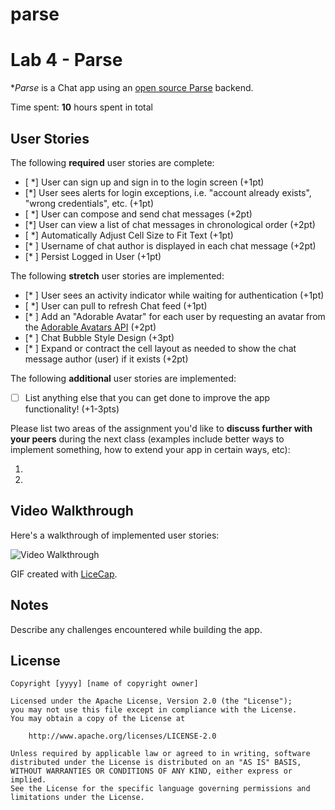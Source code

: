 # parse
# Lab 4 - Parse

**Parse* is a Chat app using an [open source Parse](http://parseplatform.org/) backend.

Time spent: **10** hours spent in total

## User Stories

The following **required** user stories are complete:

- [ *] User can sign up and sign in to the login screen (+1pt)
- [*] User sees alerts for login exceptions, i.e. "account already exists", "wrong credentials", etc. (+1pt)
- [ *] User can compose and send chat messages (+2pt)
- [*] User can view a list of chat messages in chronological order (+2pt)
- [ *] Automatically Adjust Cell Size to Fit Text (+1pt)
- [* ] Username of chat author is displayed in each chat message (+2pt)
- [* ] Persist Logged in User (+1pt)

The following **stretch** user stories are implemented:

- [* ] User sees an activity indicator while waiting for authentication (+1pt)
- [ *] User can pull to refresh Chat feed (+1pt)
- [* ] Add an "Adorable Avatar" for each user by requesting an avatar from the [Adorable Avatars API](https://github.com/adorableio/avatars-api) (+2pt)
- [* ] Chat Bubble Style Design (+3pt)
- [* ] Expand or contract the cell layout as needed to show the chat message author (user) if it exists (+2pt)

The following **additional** user stories are implemented:

- [ ] List anything else that you can get done to improve the app functionality! (+1-3pts)

Please list two areas of the assignment you'd like to **discuss further with your peers** during the next class (examples include better ways to implement something, how to extend your app in certain ways, etc):

1.
2.

## Video Walkthrough

Here's a walkthrough of implemented user stories:

<img src='http://i.imgur.com/link/to/your/gif/file.gif' title='Video Walkthrough' width='' alt='Video Walkthrough' />

GIF created with [LiceCap](http://www.cockos.com/licecap/).

## Notes

Describe any challenges encountered while building the app.

## License

    Copyright [yyyy] [name of copyright owner]

    Licensed under the Apache License, Version 2.0 (the "License");
    you may not use this file except in compliance with the License.
    You may obtain a copy of the License at

        http://www.apache.org/licenses/LICENSE-2.0

    Unless required by applicable law or agreed to in writing, software
    distributed under the License is distributed on an "AS IS" BASIS,
    WITHOUT WARRANTIES OR CONDITIONS OF ANY KIND, either express or implied.
    See the License for the specific language governing permissions and
    limitations under the License.
